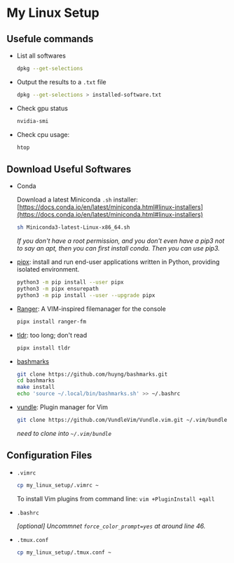 # My Linux Setup

## Usefule commands

- List all softwares
  ```bash
  dpkg --get-selections
  ```

- Output the results to a `.txt` file
  ```bash
  dpkg --get-selections > installed-software.txt
  ```

- Check gpu status
  ```bash
  nvidia-smi
  ```

- Check cpu usage: 
  ```bash
  htop
  ```

## Download Useful Softwares

- Conda

  Download a latest Miniconda `.sh` installer: [https://docs.conda.io/en/latest/miniconda.html#linux-installers](https://docs.conda.io/en/latest/miniconda.html#linux-installers)
  ```bash
  sh Miniconda3-latest-Linux-x86_64.sh
  ```
  *If you don't have a root permission, and you don't even have a pip3 not to say an apt, then you can first install conda. Then you can use pip3.*

- [pipx](https://pypa.github.io/pipx/): install and run end-user applications written in Python, providing isolated environment.
  ```bash
  python3 -m pip install --user pipx
  python3 -m pipx ensurepath
  python3 -m pip install --user --upgrade pipx
  ```

- [Ranger](https://github.com/ranger/ranger): A VIM-inspired filemanager for the console
  ```bash
  pipx install ranger-fm
  ```

- [tldr](https://github.com/tldr-pages/tldr): too long; don't read
  ```bash
  pipx install tldr
  ```

- [bashmarks](https://github.com/huyng/bashmarks)
  ```bash
  git clone https://github.com/huyng/bashmarks.git
  cd bashmarks
  make install
  echo 'source ~/.local/bin/bashmarks.sh' >> ~/.bashrc
  ```

- [vundle](https://github.com/VundleVim/Vundle.vim): Plugin manager for Vim
  ```bash
  git clone https://github.com/VundleVim/Vundle.vim.git ~/.vim/bundle/Vundle.vim
  ```
  *need to clone into `~/.vim/bundle`*

## Configuration Files

- `.vimrc`
  ```bash
  cp my_linux_setup/.vimrc ~
  ```
  To install Vim plugins from command line: `vim +PluginInstall +qall`

- `.bashrc`

  *\[optional\] Uncommnet `force_color_prompt=yes` at around line 46.*

- `.tmux.conf`
  ```bash
  cp my_linux_setup/.tmux.conf ~
  ```

